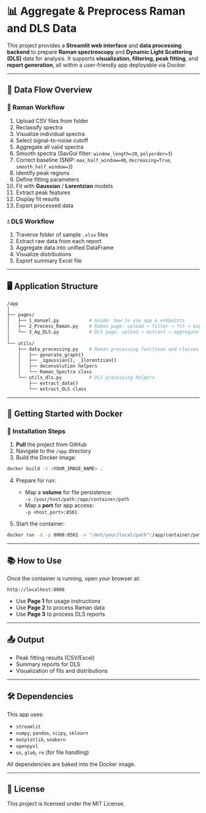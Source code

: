 # 📊 Aggregate & Preprocess Raman and DLS Data

This project provides a **Streamlit web interface** and **data processing backend** to prepare **Raman spectroscopy** and **Dynamic Light Scattering (DLS)** data for analysis. It supports **visualization, filtering, peak fitting**, and **report generation**, all within a user-friendly app deployable via Docker.

---

## 🧬 Data Flow Overview

### 🔬 Raman Workflow
1. Upload CSV files from folder
2. Reclassify spectra
3. Visualize individual spectra
4. Select signal-to-noise cutoff
5. Aggregate all valid spectra
6. Smooth spectra (SavGol filter: `window_length=20`, `polyorder=3`)
7. Correct baseline (SNIP: `max_half_window=40`, `decreasing=True`, `smooth_half_window=3`)
8. Identify peak regions
9. Define fitting parameters
10. Fit with **Gaussian** / **Lorentzian** models
11. Extract peak features
12. Display fit results
13. Export processed data

### 💧 DLS Workflow
1. Traverse folder of sample `.xlsx` files
2. Extract raw data from each report
3. Aggregate data into unified DataFrame
4. Visualize distributions
5. Export summary Excel file

---

## 🖥️ Application Structure

```bash
/app
│
├── pages/
│   ├── 1_manuel.py           # Guide: how to use app & endpoints
│   ├── 2_Process_Raman.py    # Raman page: upload → filter → fit → export
│   └── 3_Ag_DLS.py           # DLS page: upload → extract → aggregate → export
│
└── utils/
    ├── data_processing.py    # Raman processing functions and classes
    │   ├── generate_graph()
    │   ├── _1gaussian(), _1lorentzian()
    │   ├── deconvolution helpers
    │   └── Raman_Spectra class
    └── utils_dls.py          # DLS processing helpers
        ├── extract_data()
        └── extract_DLS class
```

---

## 🚀 Getting Started with Docker

### 🔧 Installation Steps
1. **Pull** the project from GitHub  
2. Navigate to the `/app` directory  
3. Build the Docker image:

```bash
docker build -t <YOUR_IMAGE_NAME> .
```

4. Prepare for run:
   - Map a **volume** for file persistence:  
     `-v /your/host/path:/app/container/path`
   - Map a **port** for app access:  
     `-p <host_port>:8501`

5. Start the container:

```bash
docker run -d -p 8008:8501 -v "/mnt/your/local/path":/app/container/path <YOUR_IMAGE_NAME>
```

---

## 📚 How to Use

Once the container is running, open your browser at:

```
http://localhost:8008
```

- Use **Page 1** for usage instructions
- Use **Page 2** to process Raman data
- Use **Page 3** to process DLS reports

---

## 📤 Output

- Peak fitting results (CSV/Excel)
- Summary reports for DLS
- Visualization of fits and distributions

---

## 🛠 Dependencies

This app uses:

- `streamlit`
- `numpy`, `pandas`, `scipy`, `sklearn`
- `matplotlib`, `seaborn`
- `openpyxl`
- `os`, `glob`, `re` (for file handling)

All dependencies are baked into the Docker image.

---

## 📄 License

This project is licensed under the MIT License.
